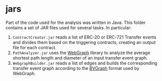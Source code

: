 # jars

Part of the code used for the analysis was written in Java. This folder contains a set of JAR files used for several tasks. In particular:

1. <code>ContractCreator.jar</code> reads a list of ERC-20 or ERC-721 Transfer events and divides them based on the triggering contracts, creating an output file for each contract.
2. <code>PathAnalyzer.jar</code> uses the [WebGraph](https://webgraph.di.unimi.it/docs/index.html) library to analyze the average shortest path length and diameter of an input transfer event graph.
3. <code>WebgraphBuilder.jar</code> reads a list of edges and builds the corresponding transfer event graph according to the [BVGraph](https://webgraph.di.unimi.it/docs/it/unimi/dsi/webgraph/BVGraph.html) format used by WebGraph.